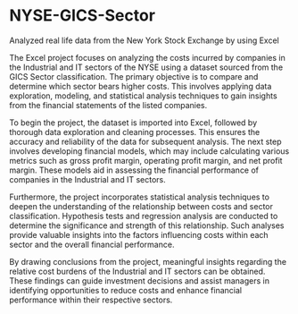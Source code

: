 # NYSE-GICS-Sector
Analyzed real life data from the New York Stock Exchange by using Excel

The Excel project focuses on analyzing the costs incurred by companies in the Industrial and IT sectors of the NYSE using a dataset sourced from the GICS Sector classification. The primary objective is to compare and determine which sector bears higher costs. This involves applying data exploration, modeling, and statistical analysis techniques to gain insights from the financial statements of the listed companies.

To begin the project, the dataset is imported into Excel, followed by thorough data exploration and cleaning processes. This ensures the accuracy and reliability of the data for subsequent analysis. The next step involves developing financial models, which may include calculating various metrics such as gross profit margin, operating profit margin, and net profit margin. These models aid in assessing the financial performance of companies in the Industrial and IT sectors.

Furthermore, the project incorporates statistical analysis techniques to deepen the understanding of the relationship between costs and sector classification. Hypothesis tests and regression analysis are conducted to determine the significance and strength of this relationship. Such analyses provide valuable insights into the factors influencing costs within each sector and the overall financial performance.

By drawing conclusions from the project, meaningful insights regarding the relative cost burdens of the Industrial and IT sectors can be obtained. These findings can guide investment decisions and assist managers in identifying opportunities to reduce costs and enhance financial performance within their respective sectors.
